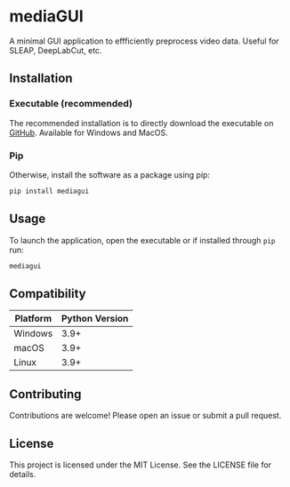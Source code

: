# mediaGUI
A minimal GUI application to effficiently preprocess video data. Useful for SLEAP, DeepLabCut, etc.

## Installation
### Executable (recommended)
The recommended installation is to directly download the executable on [GitHub](https://github.com/khicken/mediaGUI/releases). Available for Windows and MacOS.

### Pip
Otherwise, install the software as a package using pip:
```sh
pip install mediagui
```

## Usage
To launch the application, open the executable or if installed through `pip` run:
```sh
mediagui
```

## Compatibility
| Platform | Python Version |
|----------|----------------|
| Windows  | 3.9+ |
| macOS    | 3.9+ |
| Linux    | 3.9+ |

## Contributing
Contributions are welcome! Please open an issue or submit a pull request.

## License
This project is licensed under the MIT License. See the LICENSE file for details.
